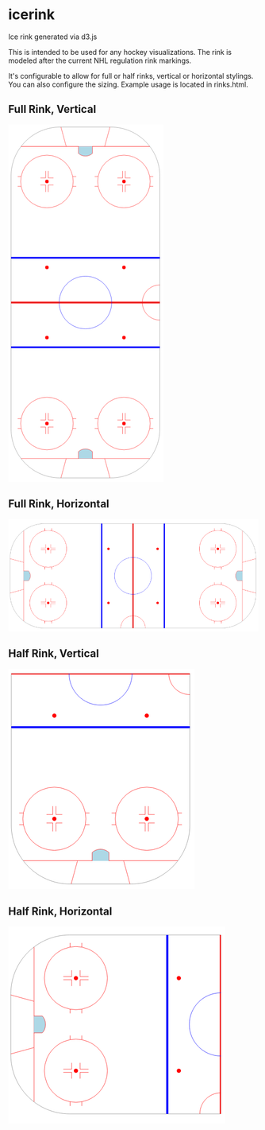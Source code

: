 # icerink
Ice rink generated via d3.js

This is intended to be used for any hockey visualizations. The rink is modeled after the current NHL regulation rink markings.

It's configurable to allow for full or half rinks, vertical or horizontal stylings. You can also configure the sizing. Example usage is located in rinks.html.

## Full Rink, Vertical
![Full, Vertical](ex/fullVertical.PNG)

## Full Rink, Horizontal
![Full, Horizontal](ex/fullHorizontal.PNG)

## Half Rink, Vertical
![Half, Vertical](ex/halfVertical.PNG)

## Half Rink, Horizontal
![Half, Horizontal](ex/halfHorizontal.PNG)
